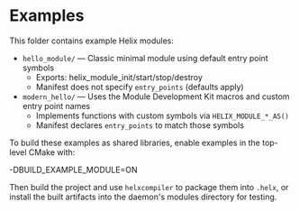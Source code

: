 # Examples

This folder contains example Helix modules:

- `hello_module/` — Classic minimal module using default entry point symbols
  - Exports: helix_module_init/start/stop/destroy
  - Manifest does not specify `entry_points` (defaults apply)
- `modern_hello/` — Uses the Module Development Kit macros and custom entry point names
  - Implements functions with custom symbols via `HELIX_MODULE_*_AS()`
  - Manifest declares `entry_points` to match those symbols

To build these examples as shared libraries, enable examples in the top-level CMake with:

-DBUILD_EXAMPLE_MODULE=ON

Then build the project and use `helxcompiler` to package them into `.helx`, or install the built artifacts into the daemon's modules directory for testing.
